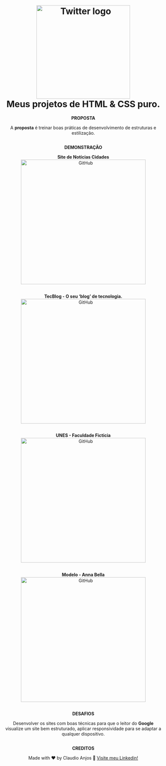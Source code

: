 <h1 align="center">
    <img width="300" alt="Twitter logo" src="https://blog.vandersonguidi.com.br/wp-content/uploads/2014/01/html5_css3.png" />
    <br>
    Meus projetos de HTML & CSS puro.
</h1>

<div align="center">
 <strong>PROPOSTA</strong>
 
 A <strong>proposta</strong> é treinar boas práticas de desenvolvimento de estruturas e estilização.
 
 ##

 <strong>DEMONSTRAÇÃO</strong>

 <p align="center">
  <strong> Site de Notícias Cidades </strong> <br>
   <img width="400" alt="GitHub" src="https://media4.giphy.com/media/BN25Gbugca3Vn9Sbib/giphy.gif?cid=790b76113024d97d96f48c8f338034452da75c644e075115&rid=giphy.gif&ct=g">
</p>

##

 <p align="center">
  <strong> TecBlog - O seu ‘blog’ de tecnologia. </strong> <br>
   <img width="400" alt="GitHub" src="https://media0.giphy.com/media/dKB3h7cUYeEYA2tSwP/giphy.gif?cid=790b76116183dadcee8316352dec06f0738516e6488392c8&rid=giphy.gif&ct=g">
</p>

##

<p align="center">
  <strong> UNES - Faculdade Ficticia </strong> <br>
   <img width="400" alt="GitHub" src="https://media1.tenor.com/images/fc90bcfdcffe1d12af57c92ae6184e41/tenor.gif?itemid=26001241">
</p>

##

<p align="center">
  <strong> Modelo - Anna Bella </strong> <br>
   <img width="400" alt="GitHub" src="https://media1.tenor.com/images/6089b9ae0c4f42c34240d3b6f8b86d38/tenor.gif?itemid=26012180">
</p>

##

<strong>DESAFIOS</strong>

<p>
 Desenvolver os sites com boas técnicas para que o leitor do <strong>Google</strong> visualize um site bem estruturado, aplicar responsividade para se adaptar a qualquer dispositivo.
</p>
 
 ##
 
 <strong>CREDITOS</strong>
 
 Made with ♥ by Claudio Anjos :wave: [Visite meu Linkedin!](https://www.linkedin.com/in/claudioanjoss/)
 
 </div>
